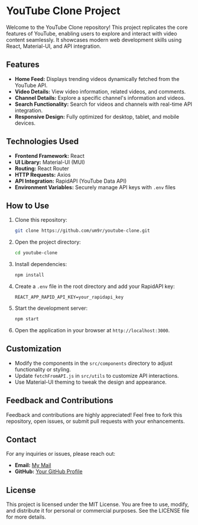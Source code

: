 # YouTube Clone Project

Welcome to the YouTube Clone repository! This project replicates the core features of YouTube, enabling users to explore and interact with video content seamlessly. It showcases modern web development skills using React, Material-UI, and API integration.

## Features

- **Home Feed:** Displays trending videos dynamically fetched from the YouTube API.
- **Video Details:** View video information, related videos, and comments.
- **Channel Details:** Explore a specific channel's information and videos.
- **Search Functionality:** Search for videos and channels with real-time API integration.
- **Responsive Design:** Fully optimized for desktop, tablet, and mobile devices.

## Technologies Used

- **Frontend Framework:** React
- **UI Library:** Material-UI (MUI)
- **Routing:** React Router
- **HTTP Requests:** Axios
- **API Integration:** RapidAPI (YouTube Data API)
- **Environment Variables:** Securely manage API keys with `.env` files

## How to Use

1. Clone this repository:
   ```bash
   git clone https://github.com/um9r/youtube-clone.git
   ```
2. Open the project directory:
   ```bash
   cd youtube-clone
   ```
3. Install dependencies:
   ```bash
   npm install
   ```
4. Create a `.env` file in the root directory and add your RapidAPI key:
   ```env
   REACT_APP_RAPID_API_KEY=your_rapidapi_key
   ```
5. Start the development server:
   ```bash
   npm start
   ```
6. Open the application in your browser at `http://localhost:3000`.

## Customization

- Modify the components in the `src/components` directory to adjust functionality or styling.
- Update `fetchFromAPI.js` in `src/utils` to customize API interactions.
- Use Material-UI theming to tweak the design and appearance.

## Feedback and Contributions

Feedback and contributions are highly appreciated! Feel free to fork this repository, open issues, or submit pull requests with your enhancements.

## Contact

For any inquiries or issues, please reach out:

- **Email:** [My Mail](mailto:faroukumar99@gmail.com)
- **GitHub:** [Your GitHub Profile](https://github.com/um9r)

## License

This project is licensed under the MIT License. You are free to use, modify, and distribute it for personal or commercial purposes. See the LICENSE file for more details.

